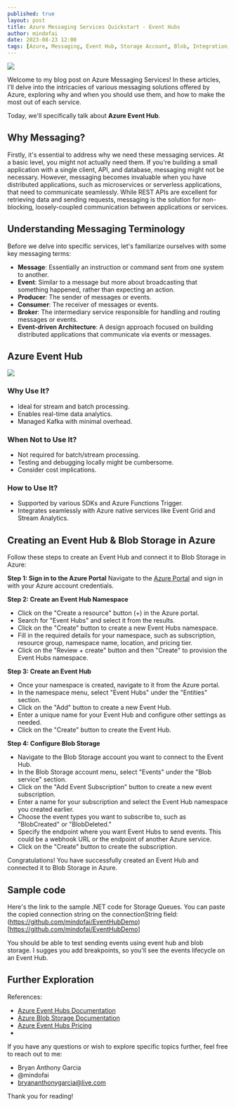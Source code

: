 ```yaml
---
published: true
layout: post
title: Azure Messaging Services Quickstart - Event Hubs
author: mindofai
date: 2023-08-23 12:00
tags: [Azure, Messaging, Event Hub, Storage Account, Blob, Integration, Events, Service Bus]
---
```


<img src="{{site.baseurl}}/EH.png"/>


Welcome to my blog post on Azure Messaging Services! In these articles, I'll delve into the intricacies of various messaging solutions offered by Azure, exploring why and when you should use them, and how to make the most out of each service.

Today, we'll specifically talk about **Azure Event Hub**.

## Why Messaging?

Firstly, it's essential to address why we need these messaging services. At a basic level, you might not actually need them. If you're building a small application with a single client, API, and database, messaging might not be necessary. However, messaging becomes invaluable when you have distributed applications, such as microservices or serverless applications, that need to communicate seamlessly. While REST APIs are excellent for retrieving data and sending requests, messaging is the solution for non-blocking, loosely-coupled communication between applications or services.

## Understanding Messaging Terminology

Before we delve into specific services, let's familiarize ourselves with some key messaging terms:

- **Message**: Essentially an instruction or command sent from one system to another.
- **Event**: Similar to a message but more about broadcasting that something happened, rather than expecting an action.
- **Producer**: The sender of messages or events.
- **Consumer**: The receiver of messages or events.
- **Broker**: The intermediary service responsible for handling and routing messages or events.
- **Event-driven Architecture**: A design approach focused on building distributed applications that communicate via events or messages.
## Azure Event Hub

<img src="{{site.baseurl}}/MS-4.png"/>

### Why Use It?

- Ideal for stream and batch processing.
- Enables real-time data analytics.
- Managed Kafka with minimal overhead.

### When Not to Use It?

- Not required for batch/stream processing.
- Testing and debugging locally might be cumbersome.
- Consider cost implications.

### How to Use It?

- Supported by various SDKs and Azure Functions Trigger.
- Integrates seamlessly with Azure native services like Event Grid and Stream Analytics.

## Creating an Event Hub & Blob Storage in Azure
Follow these steps to create an Event Hub and connect it to Blob Storage in Azure:

**Step 1: Sign in to the Azure Portal**
Navigate to the [Azure Portal](https://portal.azure.com/) and sign in with your Azure account credentials.

**Step 2: Create an Event Hub Namespace**
- Click on the "Create a resource" button (+) in the Azure portal.
- Search for "Event Hubs" and select it from the results.
- Click on the "Create" button to create a new Event Hubs namespace.
- Fill in the required details for your namespace, such as subscription, resource group, namespace name, location, and pricing tier.
- Click on the "Review + create" button and then "Create" to provision the Event Hubs namespace.

**Step 3: Create an Event Hub**
- Once your namespace is created, navigate to it from the Azure portal.
- In the namespace menu, select "Event Hubs" under the "Entities" section.
- Click on the "Add" button to create a new Event Hub.
- Enter a unique name for your Event Hub and configure other settings as needed.
- Click on the "Create" button to create the Event Hub.

**Step 4: Configure Blob Storage**
- Navigate to the Blob Storage account you want to connect to the Event Hub.
- In the Blob Storage account menu, select "Events" under the "Blob service" section.
- Click on the "Add Event Subscription" button to create a new event subscription.
- Enter a name for your subscription and select the Event Hub namespace you created earlier.
- Choose the event types you want to subscribe to, such as "BlobCreated" or "BlobDeleted."
- Specify the endpoint where you want Event Hubs to send events. This could be a webhook URL or the endpoint of another Azure service.
- Click on the "Create" button to create the subscription.


Congratulations! You have successfully created an Event Hub and connected it to Blob Storage in Azure.

## Sample code

Here's the link to the sample .NET code for Storage Queues. You can paste the copied connection string on the connectionString field: (https://github.com/mindofai/EventHubDemo)[https://github.com/mindofai/EventHubDemo]

You should be able to test sending events using event hub and blob storage. I sugges you add breakpoints, so you'll see the events lifecycle on an Event Hub.

## Further Exploration

References:

- [Azure Event Hubs Documentation](https://docs.microsoft.com/en-us/azure/event-hubs/)
- [Azure Blob Storage Documentation](https://docs.microsoft.com/en-us/azure/storage/blobs/)
- [Azure Event Hubs Pricing](https://azure.microsoft.com/en-us/pricing/details/event-hubs/)
- 
If you have any questions or wish to explore specific topics further, feel free to reach out to me:

- Bryan Anthony Garcia
- @mindofai
- bryananthonygarcia@live.com

Thank you for reading!
